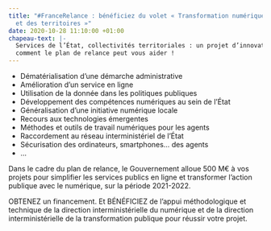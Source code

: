 ```yaml
---
title: "#FranceRelance : bénéficiez du volet « Transformation numérique de l’État
  et des territoires »"
date: 2020-10-28 11:10:00 +01:00
chapeau-text: |-
  Services de l’État, collectivités territoriales : un projet d’innovation ou de transformation numériques ? Découvrez
  comment le plan de relance peut vous aider !
---
```


* Dématérialisation d’une démarche administrative
* Amélioration d’un service en ligne
* Utilisation de la donnée dans les politiques publiques
* Développement des compétences numériques au sein de l’État
* Généralisation d’une initiative numérique locale
* Recours aux technologies émergentes
* Méthodes et outils de travail numériques pour les agents
* Raccordement au réseau interministériel de l’État
* Sécurisation des ordinateurs, smartphones… des agents
* …

Dans le cadre du plan de relance, le Gouvernement alloue 500 M€
à vos projets pour simplifier les services publics en ligne et transformer l’action publique avec le numérique, sur la période 2021-2022.

OBTENEZ un financement.
Et BÉNÉFICIEZ de l’appui méthodologique et technique
de la direction interministérielle du numérique
et de la direction interministérielle de la transformation publique
pour réussir votre projet.

